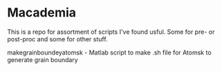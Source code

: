 # Macademia

This is a repo for assortment of scripts I've found usful. Some for pre- or post-proc and some for other stuff.

makegrainboundeyatomsk - Matlab script to make .sh file for Atomsk to generate grain boundary
